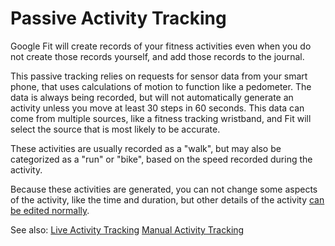 # Passive Activity Tracking

Google Fit will create records of your fitness activities even when you do not  create those records yourself, and add those records to the journal.  

This passive tracking relies on requests for sensor data from your smart phone, that uses calculations of motion to function like a pedometer. The data is always being recorded, but will not automatically generate an activity unless you move at least 30 steps in 60 seconds. This data can come from multiple sources, like a fitness tracking wristband, and Fit will select the source that is most likely to be accurate.

These activities are usually recorded as a "walk", but may also be categorized as a "run" or "bike", based on the speed recorded during the activity.

Because these activities are generated, you can not change some aspects of the activity, like the time and duration, but other details of the activity [can be edited normally](task5editactivty.html).

See also: [Live Activity Tracking](concept3liveactivity.html) [Manual Activity Tracking](concept2manualactivity.html)
